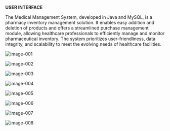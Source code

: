 **USER INTERFACE**

The Medical Management System, developed in Java and MySQL, is a pharmacy inventory management solution. It enables easy addition and deletion of products and offers a streamlined purchase management module, allowing healthcare professionals to efficiently manage and monitor pharmaceutical inventory. The system prioritizes user-friendliness, data integrity, and scalability to meet the evolving needs of healthcare facilities.

![image-001](https://github.com/nikisambari/medical-mgt-system/assets/51022485/7e35b89e-923b-4708-b698-11bdc677dd14)

![image-002](https://github.com/nikisambari/medical-mgt-system/assets/51022485/de391a9a-1cab-4b37-9c57-b1b53d7d0748)

![image-003](https://github.com/nikisambari/medical-mgt-system/assets/51022485/b00ad063-23d7-4c49-825d-aec73bd0d6c5)

![image-004](https://github.com/nikisambari/medical-mgt-system/assets/51022485/e7a554d0-7f8e-442e-963d-e65d981d752d)

![image-005](https://github.com/nikisambari/medical-mgt-system/assets/51022485/5e48f5c5-83ce-45a8-910f-5fe0d33efac2)

![image-006](https://github.com/nikisambari/medical-mgt-system/assets/51022485/c5bf6fc6-2cd6-495a-b22e-92c0a6e3cdf9)

![image-007](https://github.com/nikisambari/medical-mgt-system/assets/51022485/a307355f-6b34-4d77-b889-022acb519e79)

![image-008](https://github.com/nikisambari/medical-mgt-system/assets/51022485/52e9c879-b67f-4354-b026-81a6d8a4638b)
